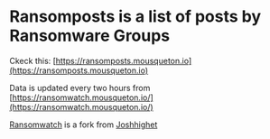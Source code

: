 # Ransomposts is a list of posts by Ransomware Groups

Ckeck this: [https://ransomposts.mousqueton.io](https://ransomposts.mousqueton.io)

Data is updated every two hours from [https://ransomwatch.mousqueton.io/](https://ransomwatch.mousqueton.io/) 

[Ransomwatch](https://github.com/jmousqueton/ransomwatch) is a fork from [Joshhighet](https://github.com/joshhighet/ransomwatch)